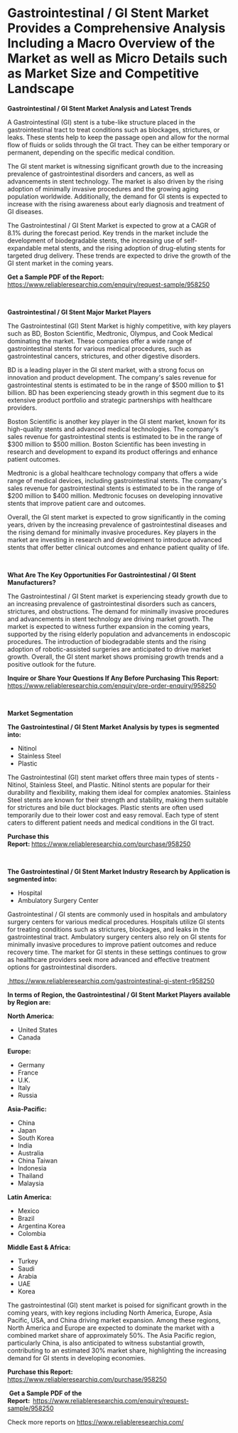 <p><h1>Gastrointestinal / GI Stent Market Provides a Comprehensive Analysis Including a Macro Overview of the Market as well as Micro Details such as Market Size and Competitive Landscape</h1></p><p><strong>Gastrointestinal / GI Stent Market Analysis and Latest Trends</strong></p>
<p><p>A Gastrointestinal (GI) stent is a tube-like structure placed in the gastrointestinal tract to treat conditions such as blockages, strictures, or leaks. These stents help to keep the passage open and allow for the normal flow of fluids or solids through the GI tract. They can be either temporary or permanent, depending on the specific medical condition.</p><p>The GI stent market is witnessing significant growth due to the increasing prevalence of gastrointestinal disorders and cancers, as well as advancements in stent technology. The market is also driven by the rising adoption of minimally invasive procedures and the growing aging population worldwide. Additionally, the demand for GI stents is expected to increase with the rising awareness about early diagnosis and treatment of GI diseases.</p><p>The Gastrointestinal / GI Stent Market is expected to grow at a CAGR of 8.1% during the forecast period. Key trends in the market include the development of biodegradable stents, the increasing use of self-expandable metal stents, and the rising adoption of drug-eluting stents for targeted drug delivery. These trends are expected to drive the growth of the GI stent market in the coming years.</p></p>
<p><strong>Get a Sample PDF of the Report:&nbsp;</strong> <a href="https://www.reliableresearchiq.com/enquiry/request-sample/958250">https://www.reliableresearchiq.com/enquiry/request-sample/958250</a></p>
<p>&nbsp;</p>
<p><strong>Gastrointestinal / GI Stent Major Market Players</strong></p>
<p><p>The Gastrointestinal (GI) Stent Market is highly competitive, with key players such as BD, Boston Scientific, Medtronic, Olympus, and Cook Medical dominating the market. These companies offer a wide range of gastrointestinal stents for various medical procedures, such as gastrointestinal cancers, strictures, and other digestive disorders.</p><p>BD is a leading player in the GI stent market, with a strong focus on innovation and product development. The company's sales revenue for gastrointestinal stents is estimated to be in the range of $500 million to $1 billion. BD has been experiencing steady growth in this segment due to its extensive product portfolio and strategic partnerships with healthcare providers.</p><p>Boston Scientific is another key player in the GI stent market, known for its high-quality stents and advanced medical technologies. The company's sales revenue for gastrointestinal stents is estimated to be in the range of $300 million to $500 million. Boston Scientific has been investing in research and development to expand its product offerings and enhance patient outcomes.</p><p>Medtronic is a global healthcare technology company that offers a wide range of medical devices, including gastrointestinal stents. The company's sales revenue for gastrointestinal stents is estimated to be in the range of $200 million to $400 million. Medtronic focuses on developing innovative stents that improve patient care and outcomes.</p><p>Overall, the GI stent market is expected to grow significantly in the coming years, driven by the increasing prevalence of gastrointestinal diseases and the rising demand for minimally invasive procedures. Key players in the market are investing in research and development to introduce advanced stents that offer better clinical outcomes and enhance patient quality of life.</p></p>
<p>&nbsp;</p>
<p><strong>What Are The Key Opportunities For Gastrointestinal / GI Stent Manufacturers?</strong></p>
<p><p>The Gastrointestinal / GI Stent market is experiencing steady growth due to an increasing prevalence of gastrointestinal disorders such as cancers, strictures, and obstructions. The demand for minimally invasive procedures and advancements in stent technology are driving market growth. The market is expected to witness further expansion in the coming years, supported by the rising elderly population and advancements in endoscopic procedures. The introduction of biodegradable stents and the rising adoption of robotic-assisted surgeries are anticipated to drive market growth. Overall, the GI stent market shows promising growth trends and a positive outlook for the future.</p></p>
<p><strong>Inquire or Share Your Questions If Any Before Purchasing This Report:</strong> <a href="https://www.reliableresearchiq.com/enquiry/pre-order-enquiry/958250">https://www.reliableresearchiq.com/enquiry/pre-order-enquiry/958250</a></p>
<p>&nbsp;</p>
<p><strong>Market Segmentation</strong></p>
<p><strong>The Gastrointestinal / GI Stent Market Analysis by types is segmented into:</strong></p>
<p><ul><li>Nitinol</li><li>Stainless Steel</li><li>Plastic</li></ul></p>
<p><p>The Gastrointestinal (GI) stent market offers three main types of stents - Nitinol, Stainless Steel, and Plastic. Nitinol stents are popular for their durability and flexibility, making them ideal for complex anatomies. Stainless Steel stents are known for their strength and stability, making them suitable for strictures and bile duct blockages. Plastic stents are often used temporarily due to their lower cost and easy removal. Each type of stent caters to different patient needs and medical conditions in the GI tract.</p></p>
<p><strong>Purchase this Report:&nbsp;</strong><a href="https://www.reliableresearchiq.com/purchase/958250">https://www.reliableresearchiq.com/purchase/958250</a></p>
<p>&nbsp;</p>
<p><strong>The Gastrointestinal / GI Stent Market Industry Research by Application is segmented into:</strong></p>
<p><ul><li>Hospital</li><li>Ambulatory Surgery Center</li></ul></p>
<p><p>Gastrointestinal / GI stents are commonly used in hospitals and ambulatory surgery centers for various medical procedures. Hospitals utilize GI stents for treating conditions such as strictures, blockages, and leaks in the gastrointestinal tract. Ambulatory surgery centers also rely on GI stents for minimally invasive procedures to improve patient outcomes and reduce recovery time. The market for GI stents in these settings continues to grow as healthcare providers seek more advanced and effective treatment options for gastrointestinal disorders.</p></p>
<p><a href="https://www.reliableresearchiq.com/gastrointestinal-gi-stent-r958250">&nbsp;https://www.reliableresearchiq.com/gastrointestinal-gi-stent-r958250</a></p>
<p><strong>In terms of Region, the Gastrointestinal / GI Stent Market Players available by Region are:</strong></p>
<p>
    <p> <strong> North America: </strong>
        <ul>
            <li>United States</li>
            <li>Canada</li>
        </ul>
        </p> 
    <p> <strong> Europe: </strong>
        <ul>
            <li>Germany</li>
            <li>France</li>
            <li>U.K.</li>
            <li>Italy</li>
            <li>Russia</li>
        </ul>
        </p> 
    <p> <strong> Asia-Pacific: </strong>
        <ul>
            <li>China</li>
            <li>Japan</li>
            <li>South Korea</li>
            <li>India</li>
            <li>Australia</li>
            <li>China Taiwan</li>
            <li>Indonesia</li>
            <li>Thailand</li>
            <li>Malaysia</li>
        </ul>
        </p> 
    <p> <strong> Latin America: </strong>
        <ul>
            <li>Mexico</li>
            <li>Brazil</li>
            <li>Argentina Korea</li>
            <li>Colombia</li>
        </ul>
        </p> 
    <p> <strong> Middle East & Africa: </strong>
        <ul>
            <li>Turkey</li>
            <li>Saudi</li>
            <li>Arabia</li>
            <li>UAE</li>
            <li>Korea</li>
        </ul>
    </p>
    </p>
<p><p>The gastrointestinal (GI) stent market is poised for significant growth in the coming years, with key regions including North America, Europe, Asia Pacific, USA, and China driving market expansion. Among these regions, North America and Europe are expected to dominate the market with a combined market share of approximately 50%. The Asia Pacific region, particularly China, is also anticipated to witness substantial growth, contributing to an estimated 30% market share, highlighting the increasing demand for GI stents in developing economies.</p></p>
<p><strong>Purchase this Report: </strong><a href="https://www.reliableresearchiq.com/purchase/958250">https://www.reliableresearchiq.com/purchase/958250</a></p>
<p>&nbsp;<strong>Get a Sample PDF of the Report:&nbsp;&nbsp;</strong><a href="https://www.reliableresearchiq.com/enquiry/request-sample/958250">https://www.reliableresearchiq.com/enquiry/request-sample/958250</a></p>
<p><strong></strong></p>
<p>Check more reports on <a href="https://www.reliableresearchiq.com/">https://www.reliableresearchiq.com/</a></p>